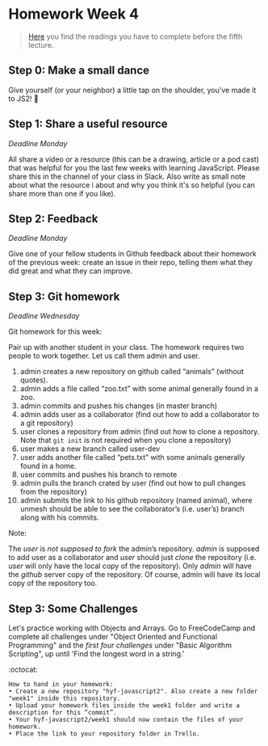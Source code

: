 # Homework Week 4

>[Here](https://github.com/HackYourFuture/JavaScript/tree/master/Week4/README.md) you find the readings you have to complete before the fifth lecture.

## Step 0: Make a small dance
Give yourself (or your neighbor) a little tap on the shoulder, you've made it to JS2! :muscle:

## Step 1: Share a useful resource

_Deadline Monday_

All share a video or a resource (this can be a drawing, article or a pod cast) that was helpful for you the last few weeks with learning JavaScript. Please share this in the channel of your class in Slack. Also write as small note about what the resource i about and why you think it's so helpful (you can share more than one if you like).

## Step 2: Feedback

_Deadline Monday_

Give one of your fellow students in Github feedback about their homework of the previous week: create an issue in their repo, telling them what they did great and what they can improve.

## Step 3: Git homework

_Deadline Wednesday_

Git homework for this week:

Pair up with another student in your class. The homework requires two people to work together. Let us call them admin and user.

1. admin creates a new repository on github called “animals” (without quotes).
2. admin adds a file called “zoo.txt” with some animal generally found in a zoo.
3. admin commits and pushes his changes (in master branch)
4. admin adds user as a collaborator (find out how to add a collaborator to a git repository)
5. user clones a repository from admin (find out how to clone a repository. Note that `git init` is not required when you clone a repository)
6. user makes a new branch called user-dev
7. user adds another file called “pets.txt” with some animals generally found in a home.
8. user commits and pushes his branch to remote
9. admin pulls the branch crated by user (find out how to pull changes from the repository)
10. admin submits the link to his github repository (named animal), where unmesh should be able to see the collaborator’s (i.e. user’s) branch along with his commits.

Note:

The *user* is  *not supposed to fork* the admin’s repository. *admin* is supposed to add user as a collaborator and *user* should just *clone* the repository (i.e. *user* will only have the local copy of the repository). Only *admin* will have the *github* server copy of the repository. Of course, admin will have its local copy of the repository too.


## Step 3: Some Challenges
Let's practice working with Objects and Arrays. Go to FreeCodeCamp and complete all challenges under "Object Oriented and Functional Programming" and the _first four challenges_ under "Basic Algorithm Scripting", up until 'Find the longest word in a string.'

:octocat: 
```
How to hand in your homework:
• Create a new repository "hyf-javascript2". Also create a new folder "week1" inside this repository. 
• Upload your homework files inside the week1 folder and write a description for this “commit”.
• Your hyf-javascript2/week1 should now contain the files of your homework.
• Place the link to your repository folder in Trello.
```

